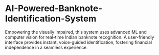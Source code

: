 # AI-Powered-Banknote-Identification-System
Empowering the visually impaired, this system uses advanced ML and computer vision for real-time Indian banknote recognition. A user-friendly interface provides instant, voice-guided identification, fostering financial independence in a seamless experience.
